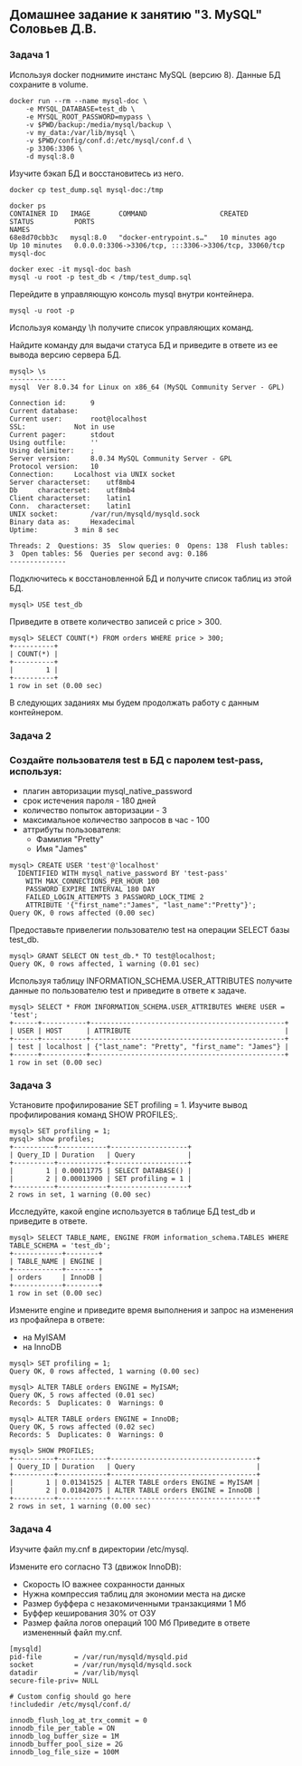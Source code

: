 ## Домашнее задание к занятию "3. MySQL" Соловьев Д.В.

### Задача 1

Используя docker поднимите инстанс MySQL (версию 8). Данные БД сохраните в volume.
```
docker run --rm --name mysql-doc \
    -e MYSQL_DATABASE=test_db \
    -e MYSQL_ROOT_PASSWORD=mypass \
    -v $PWD/backup:/media/mysql/backup \
    -v my_data:/var/lib/mysql \
    -v $PWD/config/conf.d:/etc/mysql/conf.d \
    -p 3306:3306 \
    -d mysql:8.0
```

Изучите бэкап БД и восстановитесь из него.
```
docker cp test_dump.sql mysql-doc:/tmp

docker ps
CONTAINER ID   IMAGE       COMMAND                  CREATED          STATUS          PORTS                                                  NAMES
68e8d70cbb3c   mysql:8.0   "docker-entrypoint.s…"   10 minutes ago   Up 10 minutes   0.0.0.0:3306->3306/tcp, :::3306->3306/tcp, 33060/tcp   mysql-doc

docker exec -it mysql-doc bash
mysql -u root -p test_db < /tmp/test_dump.sql
```
Перейдите в управляющую консоль mysql внутри контейнера.
```
mysql -u root -p
```
Используя команду \h получите список управляющих команд.

Найдите команду для выдачи статуса БД и приведите в ответе из ее вывода версию сервера БД.
```
mysql> \s
--------------
mysql  Ver 8.0.34 for Linux on x86_64 (MySQL Community Server - GPL)

Connection id:		9
Current database:
Current user:		root@localhost
SSL:			Not in use
Current pager:		stdout
Using outfile:		''
Using delimiter:	;
Server version:		8.0.34 MySQL Community Server - GPL
Protocol version:	10
Connection:		Localhost via UNIX socket
Server characterset:	utf8mb4
Db     characterset:	utf8mb4
Client characterset:	latin1
Conn.  characterset:	latin1
UNIX socket:		/var/run/mysqld/mysqld.sock
Binary data as:		Hexadecimal
Uptime:			3 min 8 sec

Threads: 2  Questions: 35  Slow queries: 0  Opens: 138  Flush tables: 3  Open tables: 56  Queries per second avg: 0.186
--------------
```
Подключитесь к восстановленной БД и получите список таблиц из этой БД.
```
mysql> USE test_db
```
Приведите в ответе количество записей с price > 300.
```
mysql> SELECT COUNT(*) FROM orders WHERE price > 300;
+----------+
| COUNT(*) |
+----------+
|        1 |
+----------+
1 row in set (0.00 sec)
```
В следующих заданиях мы будем продолжать работу с данным контейнером.



### Задача 2

### Создайте пользователя test в БД c паролем test-pass, используя:

- плагин авторизации mysql_native_password
- срок истечения пароля - 180 дней
- количество попыток авторизации - 3
- максимальное количество запросов в час - 100
- аттрибуты пользователя:
  - Фамилия "Pretty"
  - Имя "James"

```
mysql> CREATE USER 'test'@'localhost'
  IDENTIFIED WITH mysql_native_password BY 'test-pass'
    WITH MAX_CONNECTIONS_PER_HOUR 100
    PASSWORD EXPIRE INTERVAL 180 DAY
    FAILED_LOGIN_ATTEMPTS 3 PASSWORD_LOCK_TIME 2
    ATTRIBUTE '{"first_name":"James", "last_name":"Pretty"}';
Query OK, 0 rows affected (0.00 sec)
```
Предоставьте привелегии пользователю test на операции SELECT базы test_db.
```
mysql> GRANT SELECT ON test_db.* TO test@localhost;
Query OK, 0 rows affected, 1 warning (0.01 sec)
```
Используя таблицу INFORMATION_SCHEMA.USER_ATTRIBUTES получите данные по пользователю test и приведите в ответе к задаче.
```
mysql> SELECT * FROM INFORMATION_SCHEMA.USER_ATTRIBUTES WHERE USER = 'test';
+------+-----------+------------------------------------------------+
| USER | HOST      | ATTRIBUTE                                      |
+------+-----------+------------------------------------------------+
| test | localhost | {"last_name": "Pretty", "first_name": "James"} |
+------+-----------+------------------------------------------------+
1 row in set (0.00 sec)
```

### Задача 3

Установите профилирование SET profiling = 1. Изучите вывод профилирования команд SHOW PROFILES;.
```
mysql> SET profiling = 1;
mysql> show profiles;
+----------+------------+-------------------+
| Query_ID | Duration   | Query             |
+----------+------------+-------------------+
|        1 | 0.00011775 | SELECT DATABASE() |
|        2 | 0.00013900 | SET profiling = 1 |
+----------+------------+-------------------+
2 rows in set, 1 warning (0.00 sec)
```
Исследуйте, какой engine используется в таблице БД test_db и приведите в ответе.
```
mysql> SELECT TABLE_NAME, ENGINE FROM information_schema.TABLES WHERE  TABLE_SCHEMA = 'test_db';
+------------+--------+
| TABLE_NAME | ENGINE |
+------------+--------+
| orders     | InnoDB |
+------------+--------+
1 row in set (0.00 sec)
```
Измените engine и приведите время выполнения и запрос на изменения из профайлера в ответе:

- на MyISAM
- на InnoDB
```
mysql> SET profiling = 1;
Query OK, 0 rows affected, 1 warning (0.00 sec)

mysql> ALTER TABLE orders ENGINE = MyISAM;
Query OK, 5 rows affected (0.01 sec)
Records: 5  Duplicates: 0  Warnings: 0

mysql> ALTER TABLE orders ENGINE = InnoDB;
Query OK, 5 rows affected (0.02 sec)
Records: 5  Duplicates: 0  Warnings: 0

mysql> SHOW PROFILES;
+----------+------------+------------------------------------+
| Query_ID | Duration   | Query                              |
+----------+------------+------------------------------------+
|        1 | 0.01341525 | ALTER TABLE orders ENGINE = MyISAM |
|        2 | 0.01842075 | ALTER TABLE orders ENGINE = InnoDB |
+----------+------------+------------------------------------+
2 rows in set, 1 warning (0.00 sec)
```
### Задача 4 

Изучите файл my.cnf в директории /etc/mysql.

Измените его согласно ТЗ (движок InnoDB):

- Скорость IO важнее сохранности данных
- Нужна компрессия таблиц для экономии места на диске
- Размер буффера с незакомиченными транзакциями 1 Мб
- Буффер кеширования 30% от ОЗУ
- Размер файла логов операций 100 Мб
Приведите в ответе измененный файл my.cnf.
```
[mysqld]
pid-file        = /var/run/mysqld/mysqld.pid
socket          = /var/run/mysqld/mysqld.sock
datadir         = /var/lib/mysql
secure-file-priv= NULL

# Custom config should go here
!includedir /etc/mysql/conf.d/

innodb_flush_log_at_trx_commit = 0
innodb_file_per_table = ON
innodb_log_buffer_size = 1M
innodb_buffer_pool_size = 2G
innodb_log_file_size = 100M
```
